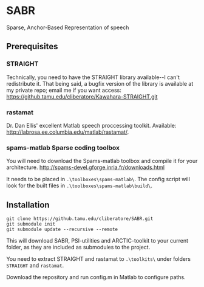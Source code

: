 # SABR
Sparse, Anchor-Based Representation of speech

## Prerequisites

### STRAIGHT
Technically, you need to have the STRAIGHT library available--I can't redistribute it. That being said, a bugfix version of the library is available at my private repo; email me if you want access:
https://github.tamu.edu/cliberatore/Kawahara-STRAIGHT.git

### rastamat
Dr. Dan Ellis' excellent Matlab speech proccessing toolkit. Available: http://labrosa.ee.columbia.edu/matlab/rastamat/.

### spams-matlab Sparse coding toolbox
You will need to download the Spams-matlab toolbox and compile it for your architecture.
http://spams-devel.gforge.inria.fr/downloads.html

It needs to be placed in `.\toolboxes\spams-matlab\`. The config script will look for the built files in `.\toolboxes\spams-matlab\build\`.

## Installation
~~~~
git clone https://github.tamu.edu/cliberatore/SABR.git
git submodule init
git submodule update --recursive --remote
~~~~

This will download SABR, PSI-utilities and ARCTIC-toolkit to your current folder, as they are included as submodules to the project.

You need to extract STRAIGHT and rastamat to `.\toolkits\` under folders `STRAIGHT` and `rastamat`.

Download the repository and run config.m in Matlab to configure paths.
